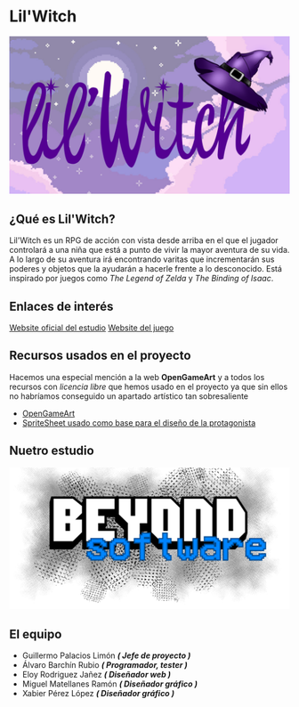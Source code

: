 # Lil'Witch

![alt text](https://github.com/TecnologiaVideojuegos/proyecto-videojuego-beyond-software/blob/master/Programacion/LilWitch/resources/logos/logo_1.png "Logo")

## ¿Qué es Lil'Witch?
Lil'Witch es un RPG de acción con vista desde arriba en el que el jugador controlará a una niña que está a punto de vivir la mayor aventura de su vida. A lo largo de su aventura irá encontrando varitas que incrementarán sus poderes y objetos que la ayudarán a hacerle frente a lo desconocido. Está inspirado por juegos como _The Legend of Zelda_ y _The Binding of Isaac_.

## Enlaces de interés
[Website oficial del estudio](https://guillermopalacios97.wixsite.com/beyond-software)
[Website del juego](https://tecnologiavideojuegos.github.io/proyecto-videojuego-beyond-software/)

## Recursos usados en el proyecto
Hacemos una especial mención a la web **OpenGameArt** y a todos los recursos con _licencia libre_ que hemos usado en el proyecto ya que sin ellos no habríamos conseguido un apartado artístico tan sobresaliente
* [OpenGameArt](https://opengameart.org/)
* [SpriteSheet usado como base para el diseño de la protagonista](https://www.deviantart.com/tiozacdasgalaxias/art/Link-Sprite-Sheet-662562870)

## Nuetro estudio
![alt text](https://github.com/TecnologiaVideojuegos/proyecto-videojuego-beyond-software/blob/master/Programacion/LilWitch/resources/logos/Logo_BeyondSoftware.png "Logo")

## El equipo
* Guillermo Palacios Limón  **_( Jefe de proyecto )_**
* Álvaro Barchín Rubio  **_( Programador, tester )_**
* Eloy Rodriguez Jañez  **_( Diseñador web )_**
* Miguel Matellanes Ramón  **_( Diseñador gráfico )_**
* Xabier Pérez López  **_( Diseñador gráfico )_**